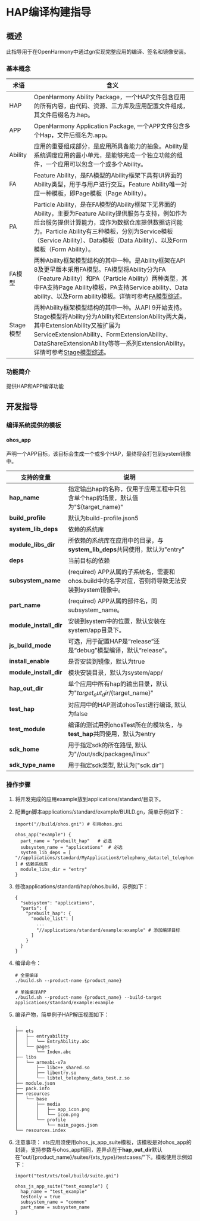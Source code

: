# HAP编译构建指导

## 概述
此指导用于在OpenHarmony中通过gn实现完整应用的编译、签名和镜像安装。
### 基本概念
| 术语 | 含义 |
| -------------- | ---------------------- |
| HAP            | OpenHarmony Ability Package，一个HAP文件包含应用的所有内容，由代码、资源、三方库及应用配置文件组成，其文件后缀名为.hap。 |
| APP            | OpenHarmony Application Package, 一个APP文件包含多个Hap，文件后缀名为.app。 |
| Ability        | 应用的重要组成部分，是应用所具备能力的抽象。Ability是系统调度应用的最小单元，是能够完成一个独立功能的组件，一个应用可以包含一个或多个Ability。 |
| FA             | Feature Ability，是FA模型的Ability框架下具有UI界面的Ability类型，用于与用户进行交互。Feature Ability唯一对应一种模板，即Page模板（Page Ability）。 |
| PA             | Particle Ability，是在FA模型的Ability框架下无界面的Ability，主要为Feature Ability提供服务与支持，例如作为后台服务提供计算能力，或作为数据仓库提供数据访问能力。Particle Ability有三种模板，分别为Service模板（Service Ability）、Data模板（Data Ability）、以及Form模板（Form Ability）。 |
| FA模型         | 两种Ability框架模型结构的其中一种。是Ability框架在API 8及更早版本采用FA模型。FA模型将Ability分为FA（Feature Ability）和PA（Particle Ability）两种类型，其中FA支持Page Ability模板，PA支持Service ability、Data ability、以及Form ability模板。详情可参考[FA模型综述](https://gitee.com/openharmony/docs/blob/master/zh-cn/application-dev/application-models/fa-model-development-overview.md)。 |
| Stage模型 | 两种Ability框架模型结构的其中一种。从API 9开始支持。Stage模型将Ability分为Ability和ExtensionAbility两大类，其中ExtensionAbility又被扩展为ServiceExtensionAbility、FormExtensionAbility、DataShareExtensionAbility等等一系列ExtensionAbility。详情可参考[Stage模型综述](https://gitee.com/openharmony/docs/blob/master/zh-cn/application-dev/application-models/stage-model-development-overview.md)。 |

### 功能简介
提供HAP和APP编译功能

## 开发指导

### 编译系统提供的模板
#### ohos_app

声明一个APP目标，该目标会生成一个或多个HAP，最终将会打包到system镜像中。

| 支持的变量 | 说明 |
| --------- | ---- |
| **hap_name** | 指定输出hap的名称，仅用于应用工程中只包含单个hap的场景，默认值为"${target_name}" |
| **build_profile** | 默认为build-profile.json5 |
| **system_lib_deps** | 依赖的系统库 |
| **module_libs_dir** | 所依赖的系统库在应用中的目录，与**system_lib_deps**共同使用，默认为"entry" |
| **deps** | 当前目标的依赖 |
| **subsystem_name** | (required) APP从属的子系统名，需要和ohos.build中的名字对应，否则将导致无法安装到system镜像中。|
| **part_name** | (required) APP从属的部件名，同subsystem_name。|
| **module_install_dir** | 安装到system中的位置，默认安装在system/app目录下。|
| **js_build_mode** | 可选，用于配置HAP是“release”还是“debug”模型编译，默认“release”。|
| **install_enable** | 是否安装到镜像，默认为true |
| **module_install_dir** | 模块安装目录，默认为system/app/ |
| **hap_out_dir** | 单个应用中所有hap的输出目录，默认为"${target_out_dir}/${target_name}" |
| **test_hap** | 对应用中的HAP测试ohosTest进行编译, 默认为false |
| **test_module** | 编译的测试用例ohosTest所在的模块名，与**test_hap**共同使用，默认为entry |
| **sdk_home** | 用于指定sdk的所在路径, 默认为"//out/sdk/packages/linux" |
| **sdk_type_name** | 用于指定sdk类型, 默认为["sdk.dir"] |



### 操作步骤

1. 将开发完成的应用example放到applications/standard/目录下。

2. 配置gn脚本applications/standard/example/BUILD.gn，简单示例如下：
   ```
   import("//build/ohos.gni") # 引用ohos.gni

   ohos_app("example") {
     part_name = "prebuilt_hap"   # 必选
     subsystem_name = "applications"  # 必选
     system_lib_deps = [ "//applications/standard/MyApplication8/telephony_data:tel_telephony_data_test" ] # 依赖系统库
     module_libs_dir = "entry"
   }
   ```

3. 修改applications/standard/hap/ohos.build，示例如下：
   ```
   {
     "subsystem": "applications",
     "parts": {
       "prebuilt_hap": {
         "module_list": [
           ...
           "//applications/standard/example:example" # 添加编译目标
         ]
       }
     }
   }
   ```

4. 编译命令：
   ```
   # 全量编译
   ./build.sh --product-name {product_name}

   # 单独编译APP
   ./build.sh --product-name {product_name} --build-target applications/standard/example:example
   ```

5. 编译产物，简单例子HAP解压视图如下：
   ```
   .
   ├── ets
   │   ├── entryability
   │   │   └── EntryAbility.abc
   │   └── pages
   │       └── Index.abc
   ├── libs
   │   └── armeabi-v7a
   │       ├── libc++_shared.so
   │       ├── libentry.so
   │       └── libtel_telephony_data_test.z.so
   ├── module.json
   ├── pack.info
   ├── resources
   │   └── base
   │       ├── media
   │       │   ├── app_icon.png
   │       │   └── icon.png
   │       └── profile
   │           └── main_pages.json
   └── resources.index
   ```

6. 注意事项：
xts应用须使用ohos_js_app_suite模板，该模板是对ohos_app的封装，支持参数与ohos_app相同，差异点在于**hap_out_dir**默认在"out/{product_name}/suites/{xts_type}/testcases/"下。模板使用示例如下：
   ```
   import("test/xts/tool/build/suite.gni")

   ohos_js_app_suite("test_example") {
     hap_name = "test_example"
     testonly = true
     subsystem_name = "common"
     part_name = subsystem_name
   }
   ```
